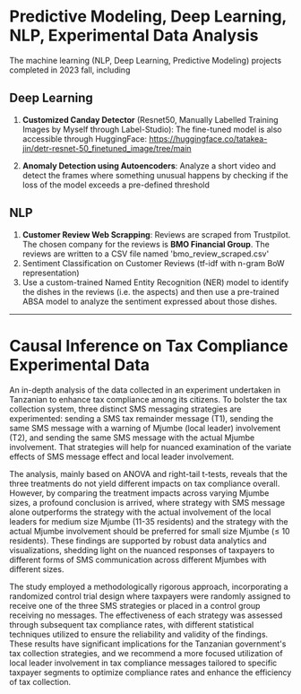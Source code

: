 # Predictive Modeling, Deep Learning, NLP, Experimental Data Analysis
The machine learning (NLP, Deep Learning, Predictive Modeling) projects completed in 2023 fall, including 

## Deep Learning
  1. **Customized Canday Detector** (Resnet50, Manually Labelled Training Images by Myself through Label-Studio): The fine-tuned model is also accessible through HuggingFace: https://huggingface.co/tatakea-jin/detr-resnet-50_finetuned_image/tree/main

  2. **Anomaly Detection using Autoencoders**: Analyze a short video and detect the frames where something unusual happens by checking if the loss of the model exceeds a pre-defined threshold

## NLP
  1. **Customer Review Web Scrapping**: Reviews are scraped from Trustpilot. The chosen company for the reviews is **BMO Financial Group**. The reviews are written to a CSV file named 'bmo_review_scraped.csv'
  2. Sentiment Classification on Customer Reviews (tf-idf with n-gram BoW representation)
  3. Use a custom-trained Named Entity Recognition (NER) model to identify the dishes in the reviews (i.e. the aspects) and then use a pre-trained ABSA model to analyze the sentiment expressed about those dishes.

-----------
# Causal Inference on Tax Compliance Experimental Data
An in-depth analysis of the data collected in an experiment undertaken in Tanzanian to enhance tax compliance among its citizens. To bolster the tax collection system, three distinct SMS messaging strategies are experimented: sending a SMS tax remainder message (T1), sending the same SMS message with a warning of Mjumbe (local leader) involvement (T2), and sending the same SMS message with the actual Mjumbe involvement. That strategies will help for nuanced examination of the variate effects of SMS message effect and local leader involvement.

The analysis, mainly based on ANOVA and right-tail t-tests, reveals that the three treatments do not yield different impacts on tax compliance overall. However, by comparing the treatment impacts across varying Mjumbe sizes, a profound conclusion is arrived, where strategy with SMS message alone outperforms the strategy with the actual involvement of the local leaders for medium size Mjumbe (11-35 residents) and the strategy with the actual Mjumbe involvement should be preferred for small size Mjumbe (≤ 10 residents). These findings are supported by robust data analytics and visualizations, shedding light on the nuanced responses of taxpayers to different forms of SMS communication across different Mjumbes with different sizes.


The study employed a methodologically rigorous approach, incorporating a randomized control trial design where taxpayers were randomly assigned to receive one of the three SMS strategies or placed in a control group receiving no messages. The effectiveness of each strategy was assessed through subsequent tax compliance rates, with different statistical techniques utilized to ensure the reliability and validity of the findings. These results have significant implications for the Tanzanian government's tax collection strategies, and we recommend a more focused utilization of local leader involvement in tax compliance messages tailored to specific taxpayer segments to optimize compliance rates and enhance the efficiency of tax collection.